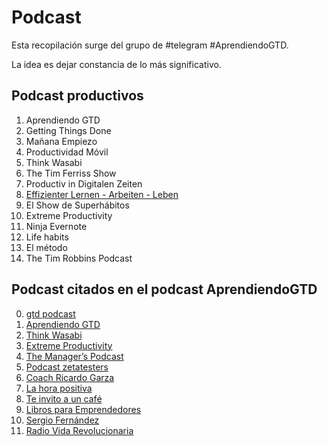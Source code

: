 
# Podcast

Esta recopilación surge del grupo de #telegram #AprendiendoGTD.

La idea es dejar constancia de lo más significativo.

## Podcast productivos

1. Aprendiendo GTD
2. Getting Things Done
3. Mañana Empiezo
4. Productividad Móvil
5. Think Wasabi
6. The Tim Ferriss Show
7. Productiv in Digitalen Zeiten
8. [Effizienter Lernen - Arbeiten - Leben](https://selbst-management.biz/)
9. El Show de Superhábitos
10. Extreme Productivity
11. Ninja Evernote
12. Life habits
13. El método
14. The Tim Robbins Podcast

## Podcast citados en el podcast AprendiendoGTD

0. [gtd podcast](http://gettingthingsdone.com/podcasts/)
1. [Aprendiendo GTD](http://www.aprendiendogtd.com/)
2. [Think Wasabi](http://thinkwasabi.com/)
3. [Extreme Productivity](http://productivity-podcast.com/)
4. [The Manager’s Podcast](http://www.themanagerspodcast.com/)
5. [Podcast zetatesters](http://zetatesters.com/)
6. [Coach Ricardo Garza](http://coachricardogarza.com/)
7. [La hora positiva](http://lahorapositiva.com/)
8. [Te invito a un café](http://www.podcastchart.com/podcasts/te-invito-un-cafe)
9. [Libros para Emprendedores](http://librosparaemprendedores.net/)
10. [Sergio Fernández](http://www.pensamientopositivo.org/)
11. [Radio Vida Revolucionaria](http://www.vidarevolucionaria.com/category/radiovidarevolucionaria/)

